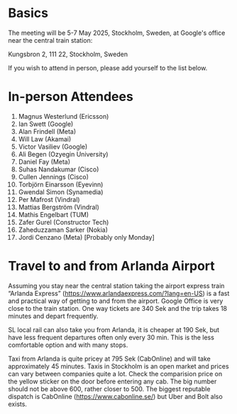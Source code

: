 # Basics

The meeting will be 5-7 May 2025, Stockholm, Sweden, at Google's office near the central train station:

Kungsbron 2, 111 22,  Stockholm, Sweden

If you wish to attend in person, please add yourself to the list below.

# In-person Attendees

1. Magnus Westerlund (Ericsson)
1. Ian Swett (Google)
1. Alan Frindell (Meta)
1. Will Law (Akamai)
1. Victor Vasiliev (Google)
1. Ali Begen (Ozyegin University)
1. Daniel Fay (Meta)
1. Suhas Nandakumar (Cisco)
1. Cullen Jennings (Cisco)
1. Torbjörn Einarsson (Eyevinn)
1. Gwendal Simon (Synamedia)
1. Per Mafrost (Vindral)
1. Mattias Bergström (Vindral)
1. Mathis Engelbart (TUM)
1. Zafer Gurel (Constructor Tech)
1. Zaheduzzaman Sarker (Nokia)   
1. Jordi Cenzano (Meta) [Probably only Monday]

# Travel to and from Arlanda Airport

Assuming you stay near the central station taking the airport express train “Arlanda Express” (https://www.arlandaexpress.com/?lang=en-US) is a fast and practical way of getting to and from the airport. Google Office is very close to the train station. One way tickets are 340 Sek and the trip takes 18 minutes and depart frequently. 

SL local rail can also take you from Arlanda, it is cheaper at 190 Sek, but have less frequent departures often only every 30 min. This is the less comfortable option and with many stops. 

Taxi from Arlanda is quite pricey at 795 Sek (CabOnline) and will take approximately 45 minutes. Taxis in Stockholm is an open market and prices can vary between companies quite a lot. Check the comparision price on the yellow sticker on the door before entering any cab. The big number should not be above 600, rather closer to 500. The biggest reputable dispatch is CabOnline (https://www.cabonline.se/) but Uber and Bolt also exists. 

